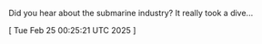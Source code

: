  
Did you hear about the submarine industry? It really took a dive...
 
[ 
Tue Feb 25 00:25:21 UTC 2025
 ]
